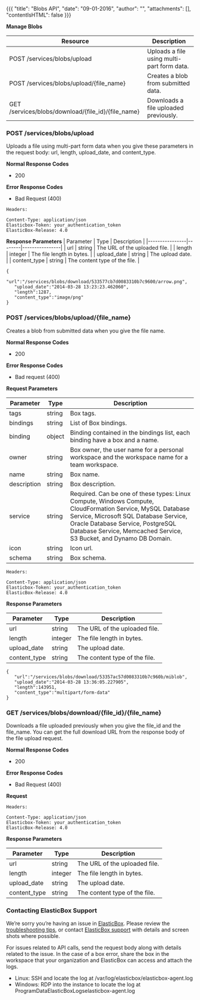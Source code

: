 {{{
"title": "Blobs API",
"date": "09-01-2016",
"author": "",
"attachments": [],
"contentIsHTML": false
}}}

**Manage Blobs**

| Resource | Description |
|----------|-------------|
| POST /services/blobs/upload | Uploads a file using multi-part form data. |
| POST /services/blobs/upload/{file_name} | Creates a blob from submitted data. |
| GET /services/blobs/download/{file_id}/{file_name} | Downloads a file uploaded previously. |

### POST /services/blobs/upload

Uploads a file using multi-part form data when you give these parameters in the request body: url, length, upload_date, and content_type.

**Normal Response Codes**

* 200

**Error Response Codes**

* Bad Request (400)

```
Headers:

Content-Type: application/json
Elasticbox-Token: your_authentication_token
ElasticBox-Release: 4.0
```

**Response Parameters**
| Parameter | Type | Description |
|----------------|--------|----------------|
| url | string | The URL of the uploaded file. |
| length | integer | The file length in bytes. |
| upload_date | string | The upload date. |
| content_type | string | The content type of the file. |

```
{
   "url":"/services/blobs/download/533577cb7d0083310b7c9600/arrow.png",
   "upload_date":"2014-03-28 13:23:23.462060",
   "length":1287,
   "content_type":"image/png"
}
```

### POST /services/blobs/upload/{file_name}

Creates a blob from submitted data when you give the file name.

**Normal Response Codes**
* 200

**Error Response Codes**
* Bad request (400)

**Request Parameters**

| Parameter | Type | Description |
|-----------|------|-------------|
| tags | string | Box tags. |
| bindings | string | List of Box bindings. |
| binding | object | Binding contained in the bindings list, each binding have a box and a name. |
| owner | string | Box owner, the user name for a personal workspace and the workspace name for a team workspace. |
| name | string | Box name. |
| description | string | Box description. |
| service | string | Required. Can be one of these types: Linux Compute, Windows Compute, CloudFormation Service, MySQL Database Service, Microsoft SQL Database Service, Oracle Database Service, PostgreSQL Database Service, Memcached Service, S3 Bucket, and Dynamo DB Domain. |
| icon | string | Icon url. |
| schema | string | Box schema. |

```
Headers:

Content-Type: application/json
Elasticbox-Token: your_authentication_token
ElasticBox-Release: 4.0
```

**Response Parameters**

| Parameter | Type | Description |
|-----------|------|-------------|
| url | string | The URL of the uploaded file. |
| length | integer | The file length in bytes. |
| upload_date | string | The upload date. |
| content_type | string | The content type of the file. |

```
{
   "url":"/services/blobs/download/53357ac57d0083310b7c960b/miblob",
   "upload_date":"2014-03-28 13:36:05.227905",
   "length":143951,
   "content_type":"multipart/form-data"
}
```

### GET /services/blobs/download/{file_id}/{file_name}

Downloads a file uploaded previously when you give the file_id and the file_name. You can get the full download URL from the response body of the file upload request.

**Normal Response Codes**

* 200

**Error Response Codes**

* Bad Request (400)

**Request**

```
Headers:

Content-Type: application/json
Elasticbox-Token: your_authentication_token
ElasticBox-Release: 4.0
```

**Response Parameters**

| Parameter | Type | Description |
|-----------|------|-------------|
| url | string | The URL of the uploaded file. |
| length | integer | The file length in bytes. |
| upload_date | string | The upload date. |
| content_type | string | The content type of the file. |

### Contacting ElasticBox Support
We’re sorry you’re having an issue in [ElasticBox](https://www.ctl.io/elasticbox/). Please review the [troubleshooting tips](./troubleshooting-tips.md), or contact [ElasticBox support](mailto:support@elasticbox.com) with details and screen shots where possible.

For issues related to API calls, send the request body along with details related to the issue. In the case of a box error, share the box in the workspace that your organization and ElasticBox can access and attach the logs.
* Linux: SSH and locate the log at /var/log/elasticbox/elasticbox-agent.log
* Windows: RDP into the instance to locate the log at ProgramDataElasticBoxLogselasticbox-agent.log
